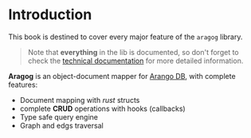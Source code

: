 # Introduction

This book is destined to cover every major feature of the `aragog` library.

> Note that **everything** in the lib is documented, so don't forget to check the [technical documentation](https://docs.rs/aragog)
for more detailed information.

**Aragog** is an object-document mapper for [Arango DB](http://arangodb.com), with complete features:
- Document mapping with *rust* structs
- complete **CRUD** operations with hooks (callbacks)
- Type safe query engine
- Graph and edgs traversal